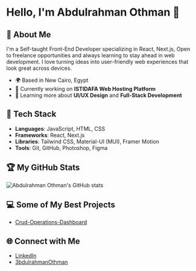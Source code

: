 # Hello, I'm Abdulrahman Othman 👋

## 🚀 About Me
I'm a Self-taught Front-End Developer specializing in React, Next.js, Open to freelance opportunities and always learning to stay ahead in web development. I love turning ideas into user-friendly web experiences that look great across devices.

- 🌍 Based in New Cairo, Egypt
- 🔭 Currently working on **ISTIDAFA Web Hosting Platform**
- 🌱 Learning more about **UI/UX Design** and **Full-Stack Development**

## 🔧 Tech Stack
- **Languages**: JavaScript, HTML, CSS
- **Frameworks**: React, Next.js
- **Libraries**: Tailwind CSS, Material-UI (MUI), Framer Motion
- **Tools**: Git, GitHub, Photoshop, Figma

## 🏆 My GitHub Stats
![Abdulrahman Othman's GitHub stats](https://github-readme-stats.vercel.app/api?username=3bdulrahmanOthman&show_icons=true&theme=radical)

## 💻 Some of My Best Projects
- [Crud-Operations-Dashboard](https://github.com/3bdulrahmanOthman/Crud-Operations-Dashboard)


## 🌐 Connect with Me
- [LinkedIn](https://linkedin.com/in/abdulrahman-othman-5a4a1331a)
- [3bdulrahmanOthman](https://3bdulrahmanOthman.github.io/)
